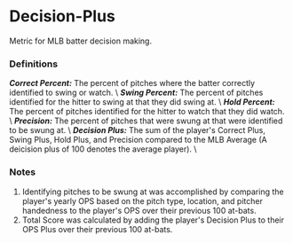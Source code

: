 # Decision-Plus
Metric for MLB batter decision making.

### Definitions
***Correct Percent:*** The percent of pitches where the batter correctly identified to swing or watch.
\\
***Swing Percent:*** The percent of pitches identified for the hitter to swing at that they did swing at.
\\
***Hold Percent:*** The percent of pitches identified for the hitter to watch that they did watch.
\\
***Precision:*** The percent of pitches that were swung at that were identified to be swung at.
\\
***Decision Plus:*** The sum of the player's Correct Plus, Swing Plus, Hold Plus, and Precision compared to the MLB Average (A deicision plus of 100 denotes the average player).
\\

### Notes
1. Identifying pitches to be swung at was accomplished by comparing the player's yearly OPS based on the pitch type, location, and pitcher handedness to the player's OPS over their previous 100 at-bats.
2. Total Score was calculated by adding the player's Decision Plus to their OPS Plus over their previous 100 at-bats.
